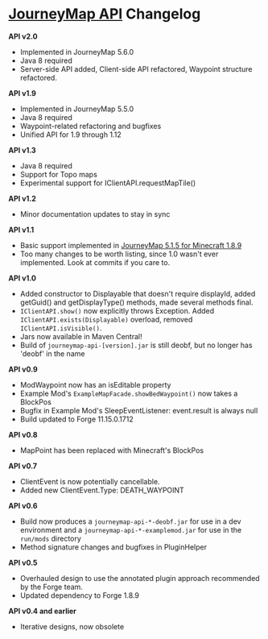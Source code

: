 [JourneyMap API](https://bitbucket.org/TeamJM/journeymap-api) Changelog
======================================================

**API v2.0**

* Implemented in JourneyMap 5.6.0
* Java 8 required
* Server-side API added, Client-side API refactored, Waypoint structure refactored.

**API v1.9**

* Implemented in JourneyMap 5.5.0
* Java 8 required
* Waypoint-related refactoring and bugfixes
* Unified API for 1.9 through 1.12

**API v1.3**

* Java 8 required
* Support for Topo maps
* Experimental support for IClientAPI.requestMapTile()

**API v1.2**
* Minor documentation updates to stay in sync

**API v1.1**

* Basic support implemented in [JourneyMap 5.1.5 for Minecraft 1.8.9](http://minecraft.curseforge.com/projects/journeymap/files/2285371)
* Too many changes to be worth listing, since 1.0 wasn't ever implemented. Look at commits if you care to.

**API v1.0**

* Added constructor to Displayable that doesn't require displayId, added getGuid() and getDisplayType() methods, made several methods final.
* `IClientAPI.show()` now explicitly throws Exception. Added `IClientAPI.exists(Displayable)` overload, removed `IClientAPI.isVisible()`.
* Jars now available in Maven Central!
* Build of `journeymap-api-[version].jar` is still deobf, but no longer has 'deobf' in the name

**API v0.9**

* ModWaypoint now has an isEditable property
* Example Mod's `ExampleMapFacade.showBedWaypoint()` now takes a BlockPos
* Bugfix in Example Mod's SleepEventListener: event.result is always null
* Build updated to Forge 11.15.0.1712

**API v0.8**

* MapPoint has been replaced with Minecraft's BlockPos

**API v0.7**

* ClientEvent is now potentially cancellable.
* Added new ClientEvent.Type: DEATH_WAYPOINT

**API v0.6**

* Build now produces a `journeymap-api-*-deobf.jar` for use in a dev environment and a `journeymap-api-*-examplemod.jar` for use in the `run/mods` directory
* Method signature changes and bugfixes in PluginHelper

**API v0.5**

* Overhauled design to use the annotated plugin approach recommended by the Forge team.
* Updated dependency to Forge 1.8.9

**API v0.4 and earlier**

* Iterative designs, now obsolete